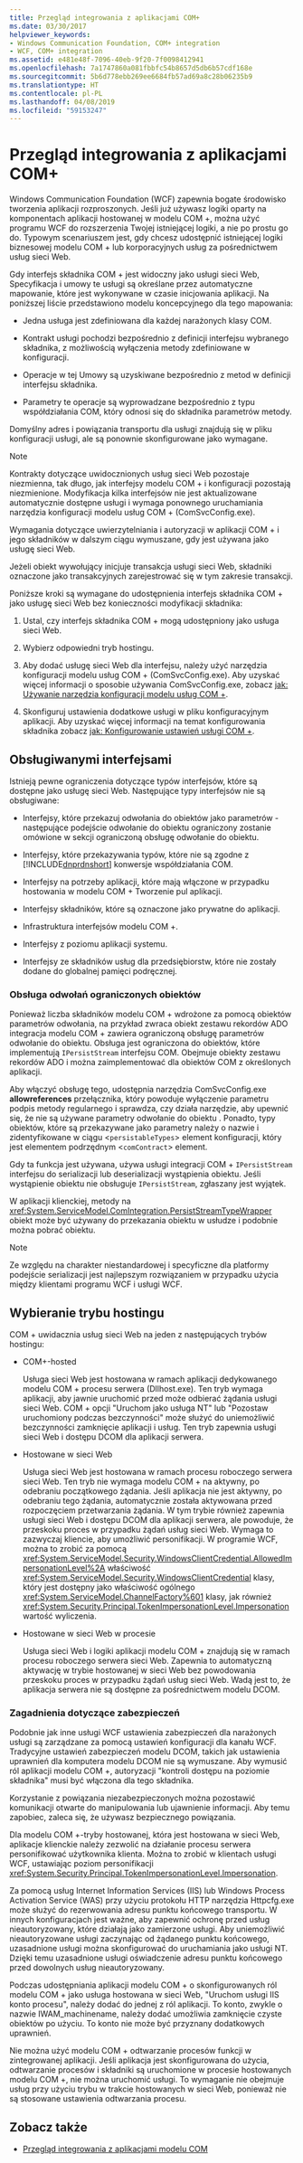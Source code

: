 ```yaml
---
title: Przegląd integrowania z aplikacjami COM+
ms.date: 03/30/2017
helpviewer_keywords:
- Windows Communication Foundation, COM+ integration
- WCF, COM+ integration
ms.assetid: e481e48f-7096-40eb-9f20-7f0098412941
ms.openlocfilehash: 7a1747860a081fbbfc54b8657d5db6b57cdf168e
ms.sourcegitcommit: 5b6d778ebb269ee6684fb57ad69a8c28b06235b9
ms.translationtype: HT
ms.contentlocale: pl-PL
ms.lasthandoff: 04/08/2019
ms.locfileid: "59153247"
---
```

# <a name="integrating-with-com-applications-overview"></a>Przegląd integrowania z aplikacjami COM+
Windows Communication Foundation (WCF) zapewnia bogate środowisko tworzenia aplikacji rozproszonych. Jeśli już używasz logiki oparty na komponentach aplikacji hostowanej w modelu COM +, można użyć programu WCF do rozszerzenia Twojej istniejącej logiki, a nie po prostu go do. Typowym scenariuszem jest, gdy chcesz udostępnić istniejącej logiki biznesowej modelu COM + lub korporacyjnych usług za pośrednictwem usług sieci Web.  
  
 Gdy interfejs składnika COM + jest widoczny jako usługi sieci Web, Specyfikacja i umowy te usługi są określane przez automatyczne mapowanie, które jest wykonywane w czasie inicjowania aplikacji. Na poniższej liście przedstawiono modelu koncepcyjnego dla tego mapowania:  
  
-   Jedna usługa jest zdefiniowana dla każdej narażonych klasy COM.  
  
-   Kontrakt usługi pochodzi bezpośrednio z definicji interfejsu wybranego składnika, z możliwością wyłączenia metody zdefiniowane w konfiguracji.  
  
-   Operacje w tej Umowy są uzyskiwane bezpośrednio z metod w definicji interfejsu składnika.  
  
-   Parametry te operacje są wyprowadzane bezpośrednio z typu współdziałania COM, który odnosi się do składnika parametrów metody.  
  
 Domyślny adres i powiązania transportu dla usługi znajdują się w pliku konfiguracji usługi, ale są ponownie skonfigurowane jako wymagane.  
  
> [!NOTE]
>  Kontrakty dotyczące uwidocznionych usług sieci Web pozostaje niezmienna, tak długo, jak interfejsy modelu COM + i konfiguracji pozostają niezmienione. Modyfikacja kilka interfejsów nie jest aktualizowane automatycznie dostępne usługi i wymaga ponownego uruchamiania narzędzia konfiguracji modelu usług COM + (ComSvcConfig.exe).  
  
 Wymagania dotyczące uwierzytelniania i autoryzacji w aplikacji COM + i jego składników w dalszym ciągu wymuszane, gdy jest używana jako usługę sieci Web.  
  
 Jeżeli obiekt wywołujący inicjuje transakcja usługi sieci Web, składniki oznaczone jako transakcyjnych zarejestrować się w tym zakresie transakcji.  
  
 Poniższe kroki są wymagane do udostępnienia interfejs składnika COM + jako usługę sieci Web bez konieczności modyfikacji składnika:  
  
1.  Ustal, czy interfejs składnika COM + mogą udostępniony jako usługa sieci Web.  
  
2.  Wybierz odpowiedni tryb hostingu.  
  
3.  Aby dodać usługę sieci Web dla interfejsu, należy użyć narzędzia konfiguracji modelu usług COM + (ComSvcConfig.exe). Aby uzyskać więcej informacji o sposobie używania ComSvcConfig.exe, zobacz [jak: Używanie narzędzia konfiguracji modelu usług COM +](../../../../docs/framework/wcf/feature-details/how-to-use-the-com-service-model-configuration-tool.md).  
  
4.  Skonfiguruj ustawienia dodatkowe usługi w pliku konfiguracyjnym aplikacji. Aby uzyskać więcej informacji na temat konfigurowania składnika zobacz [jak: Konfigurowanie ustawień usługi COM +](../../../../docs/framework/wcf/feature-details/how-to-configure-com-service-settings.md).  
  
## <a name="supported-interfaces"></a>Obsługiwanymi interfejsami  
 Istnieją pewne ograniczenia dotyczące typów interfejsów, które są dostępne jako usługę sieci Web. Następujące typy interfejsów nie są obsługiwane:  
  
-   Interfejsy, które przekazuj odwołania do obiektów jako parametrów - następujące podejście odwołanie do obiektu ograniczony zostanie omówione w sekcji ograniczoną obsługę odwołanie do obiektu.  
  
-   Interfejsy, które przekazywania typów, które nie są zgodne z [!INCLUDE[dnprdnshort](../../../../includes/dnprdnshort-md.md)] konwersje współdziałania COM.  
  
-   Interfejsy na potrzeby aplikacji, które mają włączone w przypadku hostowania w modelu COM + Tworzenie pul aplikacji.  
  
-   Interfejsy składników, które są oznaczone jako prywatne do aplikacji.  
  
-   Infrastruktura interfejsów modelu COM +.  
  
-   Interfejsy z poziomu aplikacji systemu.  
  
-   Interfejsy ze składników usług dla przedsiębiorstw, które nie zostały dodane do globalnej pamięci podręcznej.  
  
### <a name="limited-object-reference-support"></a>Obsługa odwołań ograniczonych obiektów  
 Ponieważ liczba składników modelu COM + wdrożone za pomocą obiektów parametrów odwołania, na przykład zwraca obiekt zestawu rekordów ADO integracja modelu COM + zawiera ograniczoną obsługę parametrów odwołanie do obiektu. Obsługa jest ograniczona do obiektów, które implementują `IPersistStream` interfejsu COM. Obejmuje obiekty zestawu rekordów ADO i można zaimplementować dla obiektów COM z określonych aplikacji.  
  
 Aby włączyć obsługę tego, udostępnia narzędzia ComSvcConfig.exe **allowreferences** przełącznika, który powoduje wyłączenie parametru podpis metody regularnego i sprawdza, czy działa narzędzie, aby upewnić się, że nie są używane parametry odwołanie do obiektu . Ponadto, typy obiektów, które są przekazywane jako parametry należy o nazwie i zidentyfikowane w ciągu <`persistableTypes`> element konfiguracji, który jest elementem podrzędnym <`comContract`> element.  
  
 Gdy ta funkcja jest używana, używa usługi integracji COM + `IPersistStream` interfejsu do serializacji lub deserializacji wystąpienia obiektu. Jeśli wystąpienie obiektu nie obsługuje `IPersistStream`, zgłaszany jest wyjątek.  
  
 W aplikacji klienckiej, metody na <xref:System.ServiceModel.ComIntegration.PersistStreamTypeWrapper> obiekt może być używany do przekazania obiektu w usłudze i podobnie można pobrać obiektu.  
  
> [!NOTE]
>  Ze względu na charakter niestandardowej i specyficzne dla platformy podejście serializacji jest najlepszym rozwiązaniem w przypadku użycia między klientami programu WCF i usługi WCF.  
  
## <a name="selecting-the-hosting-mode"></a>Wybieranie trybu hostingu  
 COM + uwidacznia usług sieci Web na jeden z następujących trybów hostingu:  
  
-   COM+-hosted  
  
     Usługa sieci Web jest hostowana w ramach aplikacji dedykowanego modelu COM + procesu serwera (Dllhost.exe). Ten tryb wymaga aplikacji, aby jawnie uruchomić przed może odbierać żądania usługi sieci Web. COM + opcji "Uruchom jako usługa NT" lub "Pozostaw uruchomiony podczas bezczynności" może służyć do uniemożliwić bezczynności zamknięcie aplikacji i usług. Ten tryb zapewnia usługi sieci Web i dostępu DCOM dla aplikacji serwera.  
  
-   Hostowane w sieci Web  
  
     Usługa sieci Web jest hostowana w ramach procesu roboczego serwera sieci Web. Ten tryb nie wymaga modelu COM + na aktywny, po odebraniu początkowego żądania. Jeśli aplikacja nie jest aktywny, po odebraniu tego żądania, automatycznie została aktywowana przed rozpoczęciem przetwarzania żądania. W tym trybie również zapewnia usługi sieci Web i dostępu DCOM dla aplikacji serwera, ale powoduje, że przeskoku proces w przypadku żądań usług sieci Web. Wymaga to zazwyczaj kliencie, aby umożliwić personifikacji. W programie WCF, można to zrobić za pomocą <xref:System.ServiceModel.Security.WindowsClientCredential.AllowedImpersonationLevel%2A> właściwość <xref:System.ServiceModel.Security.WindowsClientCredential> klasy, który jest dostępny jako właściwość ogólnego <xref:System.ServiceModel.ChannelFactory%601> klasy, jak również <xref:System.Security.Principal.TokenImpersonationLevel.Impersonation> wartość wyliczenia.  
  
-   Hostowane w sieci Web w procesie  
  
     Usługa sieci Web i logiki aplikacji modelu COM + znajdują się w ramach procesu roboczego serwera sieci Web. Zapewnia to automatyczną aktywację w trybie hostowanej w sieci Web bez powodowania przeskoku proces w przypadku żądań usług sieci Web. Wadą jest to, że aplikacja serwera nie są dostępne za pośrednictwem modelu DCOM.  
  
### <a name="security-considerations"></a>Zagadnienia dotyczące zabezpieczeń  
 Podobnie jak inne usługi WCF ustawienia zabezpieczeń dla narażonych usługi są zarządzane za pomocą ustawień konfiguracji dla kanału WCF. Tradycyjne ustawień zabezpieczeń modelu DCOM, takich jak ustawienia uprawnień dla komputera modelu DCOM nie są wymuszane. Aby wymusić ról aplikacji modelu COM +, autoryzacji "kontroli dostępu na poziomie składnika" musi być włączona dla tego składnika.  
  
 Korzystanie z powiązania niezabezpieczonych można pozostawić komunikacji otwarte do manipulowania lub ujawnienie informacji. Aby temu zapobiec, zaleca się, że używasz bezpiecznego powiązania.  
  
 Dla modelu COM +-tryby hostowanej, która jest hostowana w sieci Web, aplikacje klienckie należy zezwolić na działanie procesu serwera personifikować użytkownika klienta. Można to zrobić w klientach usługi WCF, ustawiając poziom personifikacji <xref:System.Security.Principal.TokenImpersonationLevel.Impersonation>.  
  
 Za pomocą usług Internet Information Services (IIS) lub Windows Process Activation Service (WAS) przy użyciu protokołu HTTP narzędzia Httpcfg.exe może służyć do rezerwowania adresu punktu końcowego transportu. W innych konfiguracjach jest ważne, aby zapewnić ochronę przed usług nieautoryzowany, które działają jako zamierzone usługi. Aby uniemożliwić nieautoryzowane usługi zaczynając od żądanego punktu końcowego, uzasadnione usługi można skonfigurować do uruchamiania jako usługi NT. Dzięki temu uzasadnione usługi oświadczenie adresu punktu końcowego przed dowolnych usług nieautoryzowany.  
  
 Podczas udostępniania aplikacji modelu COM + o skonfigurowanych ról modelu COM + jako usługa hostowana w sieci Web, "Uruchom usługi IIS konto procesu", należy dodać do jednej z ról aplikacji. To konto, zwykle o nazwie IWAM_machinename, należy dodać umożliwia zamknięcie czyste obiektów po użyciu. To konto nie może być przyznany dodatkowych uprawnień.  
  
 Nie można użyć modelu COM + odtwarzanie procesów funkcji w zintegrowanej aplikacji. Jeśli aplikacja jest skonfigurowana do użycia, odtwarzanie procesów i składniki są uruchomione w procesie hostowanych modelu COM +, nie można uruchomić usługi. To wymaganie nie obejmuje usług przy użyciu trybu w trakcie hostowanych w sieci Web, ponieważ nie są stosowane ustawienia odtwarzania procesu.  
  
## <a name="see-also"></a>Zobacz także

- [Przegląd integrowania z aplikacjami modelu COM](../../../../docs/framework/wcf/feature-details/integrating-with-com-applications-overview.md)
